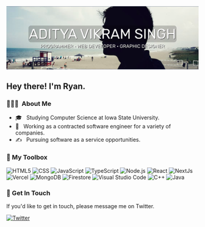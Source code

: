 <img src="https://raw.githubusercontent.com/AVS1508/AVS1508/master/assets/Aditya%20Vikram%20Singh%20Banner.png">

<h2> Hey there! I'm Ryan.</h2>

<h3> 👨🏻‍💻 &nbsp;About Me </h3>

- 🎓 &nbsp; Studying Computer Science at Iowa State University.
- 💼 &nbsp; Working as a contracted software engineer for a variety of companies.
- ✍️ &nbsp; Pursuing software as a service opportunities.

<h3> 🔧 My Toolbox</h3>

  ![HTML5](https://img.shields.io/badge/-HTML5-333333?style=flat&logo=HTML5)
  ![CSS](https://img.shields.io/badge/-CSS-333333?style=flat&logo=CSS3&logoColor=1572B6)
  ![JavaScript](https://img.shields.io/badge/-JavaScript-333333?style=flat&logo=javascript)
  ![TypeScript](https://img.shields.io/badge/-TypeScript-333333?style=flat&logo=typescript)
  ![Node.js](https://img.shields.io/badge/-Node.js-333333?style=flat&logo=node.js)
  ![React](https://img.shields.io/badge/-React-333333?style=flat&logo=react)
  ![NextJs](https://img.shields.io/badge/-Next.js-333333?style=flat&logo=next.js)
  ![Vercel](https://img.shields.io/badge/-Vercel-333333?style=flat&logo=vercel)
  ![MongoDB](https://img.shields.io/badge/-MongoDB-333333?style=flat&logo=mongodb)
  ![Firestore](https://img.shields.io/badge/-Firestore-333333?style=flat&logo=firebase)
![Visual Studio Code](https://img.shields.io/badge/-Visual%20Studio%20Code-333333?style=flat&logo=visual-studio-code&logoColor=007ACC)
  ![C++](https://img.shields.io/badge/-C++-333333?style=flat&logo=cplusplus)
  ![Java](https://img.shields.io/badge/-Java-333333?style=flat&logo=java)

<h3> 📝 Get In Touch</h3>
If you'd like to get in touch, please message me on Twitter.

  [![Twitter](https://img.shields.io/badge/-ryanhaticus-333333?style=flat&logo=twitter)](https://www.twitter.com/ryanhaticus)
